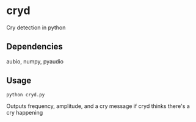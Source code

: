 # cryd
Cry detection in python

## Dependencies 
aubio, numpy, pyaudio

## Usage
`python cryd.py`

Outputs frequency, amplitude, and a cry message if cryd thinks there's a cry happening

